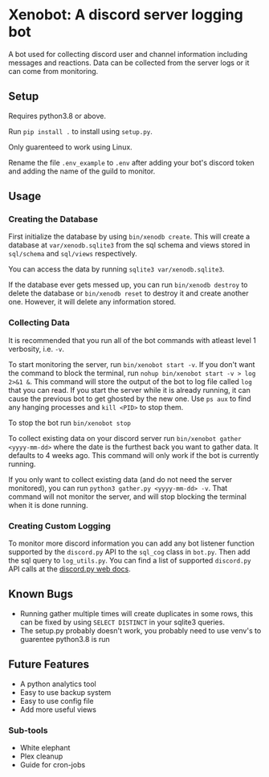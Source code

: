# Xenobot: A discord server logging bot

A bot used for collecting discord user and channel information including messages and reactions. Data can be collected from the server logs or it can come from monitoring.

## Setup

Requires python3.8 or above.

Run `pip install .` to install using `setup.py`.

Only guarenteed to work using Linux.

Rename the file `.env_example` to `.env` after adding your bot's discord token and adding the name of the guild to monitor.

## Usage

### Creating the Database

First initialize the database by using `bin/xenodb create`. This will create a database at `var/xenodb.sqlite3` from the sql schema and views stored in `sql/schema` and `sql/views` respectively.

You can access the data by running `sqlite3 var/xenodb.sqlite3`.

If the database ever gets messed up, you can run `bin/xenodb destroy` to delete the database or `bin/xenodb reset` to destroy it and create another one. However, it will delete any information stored.

### Collecting Data

It is recommended that you run all of the bot commands with atleast level 1 verbosity, i.e. `-v`. 

To start monitoring the server, run `bin/xenobot start -v`. If you don't want the command to block the terminal, run `nohup bin/xenobot start -v > log 2>&1 &`. This command will store the output of the bot to log file called `log` that you can read. If you start the server while it is already running, it can cause the previous bot to get ghosted by the new one. Use `ps aux` to find any hanging processes and `kill <PID>` to stop them. 

To stop the bot run `bin/xenobot stop`

To collect existing data on your discord server run `bin/xenobot gather <yyyy-mm-dd>` where the date is the furthest back you want to gather data. It defaults to 4 weeks ago. This command will only work if the bot is currently running.

If you only want to collect existing data (and do not need the server monitored), you can run `python3 gather.py <yyyy-mm-dd> -v`. That command will not monitor the server, and will stop blocking the terminal when it is done running.

### Creating Custom Logging

To monitor more discord information you can add any bot listener function supported by the `discord.py` API to the `sql_cog` class in `bot.py`. Then add the sql query to `log_utils.py`. You can find a list of supported `discord.py` API calls at the [discord.py web docs](https://discordpy.readthedocs.io/en/latest/api.html#).

## Known Bugs

- Running gather multiple times will create duplicates in some rows, this can be fixed by using `SELECT DISTINCT` in your sqlite3 queries.
- The setup.py probably doesn't work, you probably need to use venv's to
  guarentee python3.8 is run

## Future Features
- A python analytics tool
- Easy to use backup system
- Easy to use config file
- Add more useful views

### Sub-tools
- White elephant
- Plex cleanup
- Guide for cron-jobs
